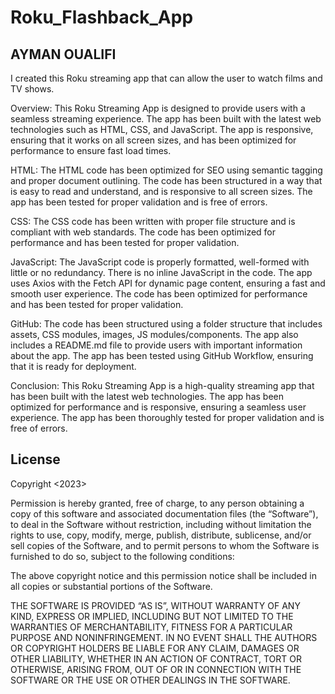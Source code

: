 # Roku_Flashback_App

## AYMAN OUALIFI

I created this Roku streaming app that can allow the user to watch films and TV shows.

Overview:
This Roku Streaming App is designed to provide users with a seamless streaming experience. The app has been built with the latest web technologies such as HTML, CSS, and JavaScript. The app is responsive, ensuring that it works on all screen sizes, and has been optimized for performance to ensure fast load times.

HTML:
The HTML code has been optimized for SEO using semantic tagging and proper document outlining. The code has been structured in a way that is easy to read and understand, and is responsive to all screen sizes. The app has been tested for proper validation and is free of errors.

CSS:
The CSS code has been written with proper file structure and is compliant with web standards. The code has been optimized for performance and has been tested for proper validation.

JavaScript:
The JavaScript code is properly formatted, well-formed with little or no redundancy. There is no inline JavaScript in the code. The app uses Axios with the Fetch API for dynamic page content, ensuring a fast and smooth user experience. The code has been optimized for performance and has been tested for proper validation.

GitHub:
The code has been structured using a folder structure that includes assets, CSS modules, images, JS modules/components. The app also includes a README.md file to provide users with important information about the app. The app has been tested using GitHub Workflow, ensuring that it is ready for deployment.

Conclusion:
This Roku Streaming App is a high-quality streaming app that has been built with the latest web technologies. The app has been optimized for performance and is responsive, ensuring a seamless user experience. The app has been thoroughly tested for proper validation and is free of errors.




## License

Copyright <2023> <Aman Rabari><Amr Shoeib>

Permission is hereby granted, free of charge, to any person obtaining a copy of this software and associated documentation files (the “Software”), to deal in the Software without restriction, including without limitation the rights to use, copy, modify, merge, publish, distribute, sublicense, and/or sell copies of the Software, and to permit persons to whom the Software is furnished to do so, subject to the following conditions:

The above copyright notice and this permission notice shall be included in all copies or substantial portions of the Software.

THE SOFTWARE IS PROVIDED “AS IS”, WITHOUT WARRANTY OF ANY KIND, EXPRESS OR IMPLIED, INCLUDING BUT NOT LIMITED TO THE WARRANTIES OF MERCHANTABILITY, FITNESS FOR A PARTICULAR PURPOSE AND NONINFRINGEMENT. IN NO EVENT SHALL THE AUTHORS OR COPYRIGHT HOLDERS BE LIABLE FOR ANY CLAIM, DAMAGES OR OTHER LIABILITY, WHETHER IN AN ACTION OF CONTRACT, TORT OR OTHERWISE, ARISING FROM, OUT OF OR IN CONNECTION WITH THE SOFTWARE OR THE USE OR OTHER DEALINGS IN THE SOFTWARE.
